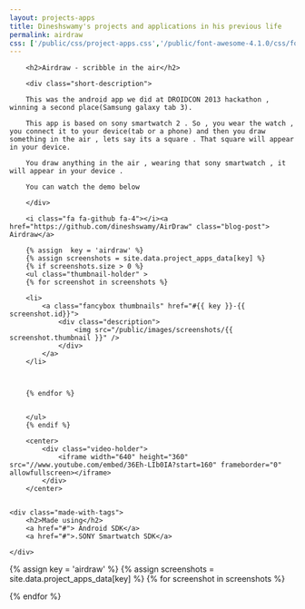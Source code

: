 ```yaml
---
layout: projects-apps
title: Dineshswamy's projects and applications in his previous life
permalink: airdraw
css: ['/public/css/project-apps.css','/public/font-awesome-4.1.0/css/font-awesome.min.css']
---
```



<!--Airdraw -->


<div class="project-container" > 

		<h2>Airdraw - scribble in the air</h2>

		<div class="short-description">

		This was the android app we did at DROIDCON 2013 hackathon , winning a second place(Samsung galaxy tab 3).

		This app is based on sony smartwatch 2 . So , you wear the watch , you connect it to your device(tab or a phone) and then you draw something in the air , lets say its a square . That square will appear in your device.

		You draw anything in the air , wearing that sony smartwatch , it will appear in your device .

		You can watch the demo below
		
		</div>

		<i class="fa fa-github fa-4"></i><a href="https://github.com/dineshswamy/AirDraw" class="blog-post"> Airdraw</a>

		{% assign  key = 'airdraw' %}
		{% assign screenshots = site.data.project_apps_data[key] %}
		{% if screenshots.size > 0 %}
		<ul class="thumbnail-holder" >
		{% for screenshot in screenshots %}
			
		<li>
			<a class="fancybox thumbnails" href="#{{ key }}-{{ screenshot.id}}">
				<div class="description">	
					<img src="/public/images/screenshots/{{ screenshot.thumbnail }}" /> 
				</div>
			</a>		
		</li>



		{% endfor %}
		

		</ul> 
		{% endif %}

		<center>
			<div class="video-holder">
				<iframe width="640" height="360" src="//www.youtube.com/embed/36Eh-LIb0IA?start=160" frameborder="0" allowfullscreen></iframe>
			</div>
		</center>		
		
		
	<div class="made-with-tags">
		<h2>Made using</h2>
		<a href="#"> Android SDK</a>
		<a href="#">.SONY Smartwatch SDK</a>

	</div>
</div>
		


</div>

{% assign key = 'airdraw' %}
{% assign screenshots = site.data.project_apps_data[key] %}
{% for screenshot in screenshots %}

<div id="{{ key }}-{{ screenshot.id}}" style="display: none;" class="description-holder">
		<div class="screenshot-description" >
			<ul>
			{% for desc in screenshot.description %}
			<li>
				{{ desc }}
			</li>
			{% endfor %}
			</ul>
		</div>
		<img class="lazy" data-src="/public/images/screenshots/{{ screenshot.original }}" /> 
</div>

{% endfor %}